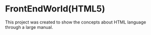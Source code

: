 # FrontEndWorld(HTML5)
 This project was created to show the concepts about HTML language through a large manual.
